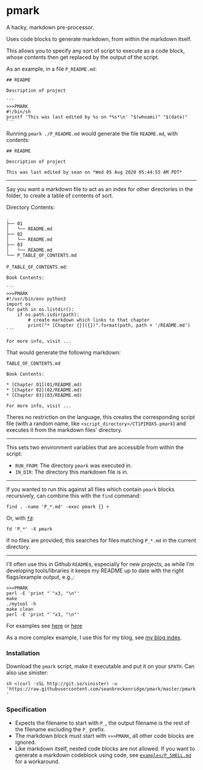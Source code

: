 # pmark

A hacky, markdown pre-processor.

Uses code blocks to generate markdown, from within the markdown itself.

This allows you to specify any sort of script to execute as a code block, whose contents then get replaced by the output of the script.

As an example, in a file `P_README.md`:

    ## README

    Description of project

    ```
    >>>PMARK
    #!/bin/sh
    printf 'This was last edited by %s on *%s*\n' "$(whoami)" "$(date)"
    ```

Running `pmark ./P_README.md` would generate the file `README.md`, with contents:

    ## README

    Description of project

    This was last edited by sean on *Wed 05 Aug 2020 05:44:55 AM PDT*

---

Say you want a markdown file to act as an index for other directories in the folder, to create a table of contents of sort.

Directory Contents:

```
.
├── 01
│   └── README.md
├── 02
│   └── README.md
├── 03
│   └── README.md
└── P_TABLE_OF_CONTENTS.md
```

`P_TABLE_OF_CONTENTS.md`:

    Book Contents:

    ```
    >>>PMARK
    #!/usr/bin/env python3
    import os
    for path in os.listdir():
        if os.path.isdir(path):
            # create markdown which links to that chapter
            print("* [Chapter {}]({})".format(path, path + '/README.md')
    ```

    For more info, visit ...

That would generate the following markdown:

`TABLE_OF_CONTENTS.md`

    Book Contents:

    * [Chapter 01](01/README.md)
    * [Chapter 02](02/README.md)
    * [Chapter 03](03/README.md)

    For more info, visit ...

Theres no restriction on the language, this creates the corresponding script file (with a random name, like `<script_directory>/CT1PIRQX5-pmark`) and executes it from the markdown files' directory.

---

This sets two environment variables that are accessible from within the script:

- `RUN_FROM`: The directory `pmark` was executed in.
- `IN_DIR`: The directory this markdown file is in.

---

If you wanted to run this against all files which contain `pmark` blocks recursively, can combine this with the `find` command:

`find . -name 'P_*.md' -exec pmark {} +`

Or, with [`fd`](https://github.com/sharkdp/fd):

`fd 'P_*' -X pmark`

If no files are provided, this searches for files matching `P_*.md` in the current directory.

---

I'll often use this in Github `README`s, especially for new projects, as while I'm developing tools/libraries it keeps my README up to date with the right flags/example output, e.g.,:

```
>>>PMARK
perl -E 'print "`"x3, "\n"'
make
./mytool -h
make clean
perl -E 'print "`"x3, "\n"'
```

For examples see [here](https://github.com/seanbreckenridge/ttally/blob/26f3b32ed6085efea965185c79e831a0ab033770/P_README.md) or [here](https://github.com/seanbreckenridge/plaintext-playlist/blob/8b053fa45a19ccb4e82f4d47cfe58802a94ff252/P_README.md)

As a more complex example, I use this for my blog, see [my blog index](https://github.com/seanbreckenridge/exobrain/tree/24a5440fe57943c531231fd24f4e2bd07856ccc2/sitemap).

### Installation

Download the `pmark` script, make it executable and put it on your `$PATH`. Can also use sinister:

`sh <(curl -sSL http://git.io/sinister) -u 'https://raw.githubusercontent.com/seanbreckenridge/pmark/master/pmark'`

### Specification

- Expects the filename to start with `P_`, the output filename is the rest of the filename excluding the `P_` prefix.
- The markdown block must start with `>>>PMARK`, all other code blocks are ignored.
- Like markdown itself, nested code blocks are not allowed. If you want to generate a markdown codeblock using code, see [`examples/P_SHELL.md`](examples/P_SHELL.md) for a workaround.
